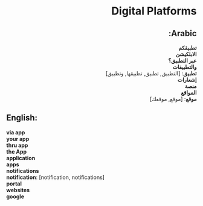 <div dir="rtl">

# **Digital Platforms**

## **Arabic**:

**تطبيقكم**  
**الابلكيشن**  
**عبر التطبيق؟**  
**والتطبيقات**  
**تطبيق**: [التطبيق, تطبيق, تطبيقها, وتطبيق]  
**إشعارات**  
**منصة**  
**المواقع**  
**موقع**: [موقع, موقعك]

</div>

## **English**:

**via app**  
**your app**  
**thru app**  
**the App**  
**application**  
**apps**  
**notifications**  
**notification**: [notification, notifications]  
**portal**  
**websites**  
**google**